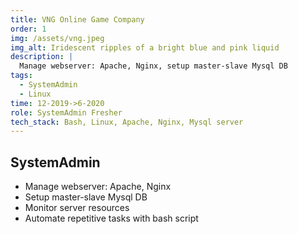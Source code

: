 ```yaml
---
title: VNG Online Game Company
order: 1
img: /assets/vng.jpeg
img_alt: Iridescent ripples of a bright blue and pink liquid
description: |
  Manage webserver: Apache, Nginx, setup master-slave Mysql DB
tags:
  - SystemAdmin
  - Linux
time: 12-2019->6-2020
role: SystemAdmin Fresher
tech_stack: Bash, Linux, Apache, Nginx, Mysql server
---
```


## SystemAdmin

- Manage webserver: Apache, Nginx
- Setup master-slave Mysql DB
- Monitor server resources
- Automate repetitive tasks with bash script
